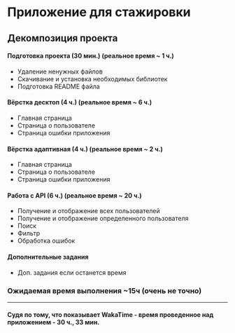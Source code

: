 # Приложение для стажировки

## Декомпозиция проекта

#### Подготовка проекта (30 мин.) (реальное время ~ 1 ч.)
- Удаление ненужных файлов
- Скачивание и установка необходимых библиотек
- Подготовка README файла

#### Вёрстка десктоп (4 ч.) (реальное время ~ 6 ч.)
- Главная страница
- Страница о пользователе
- Страница ошибки приложения

#### Вёрстка адаптивная (4 ч.) (реальное время ~ 2 ч.)
- Главная страница
- Страница о пользователе
- Страница ошибки приложения

#### Работа с API (6 ч.) (реальное время ~ 20 ч.)
- Получение и отображение всех пользователей
- Получение и отображение определенного пользователя
- Поиск
- Фильтр
- Обработка ошибок

#### Дополнительные задания
- Доп. задания если останется время

### Ожидаемая время выполнения ~15ч (очень не точно)
---
#### Судя по тому, что показывает WakaTime - время проведенное над приложением - 30 ч., 33 мин.
